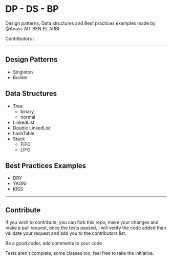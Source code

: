 # DP - DS - BP

Design patterns, Data structures and Best practices examples made by @Anass AIT BEN EL ARBI

Contributors :


___

## Design Patterns

- Singleton
- Builder

## Data Structures

- Tree
    - binary
    - normal
- LinkedList
- Double LinkedList
- hashTable
- Stack
    - FIFO
    - LIFO

## Best Practices Examples

- DRY
- YAGNI
- KISS

_____

## Contribute

If you wish to contribute, you can fork this repo, make your changes and make a pull request, once the tests passed, I
will verify the code added then validate your request and add you to the contributors list.

Be a good coder, add comments to your code

Tests aren't complete, some classes too, feel free to take the initiative.
